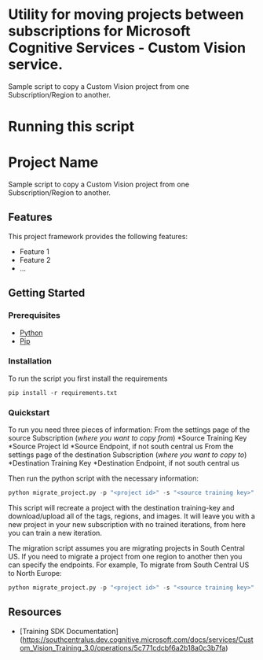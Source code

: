 # Utility for moving projects between subscriptions for Microsoft Cognitive Services - Custom Vision service.
Sample script to copy a Custom Vision project from one Subscription/Region to another.

# Running this script


# Project Name

Sample script to copy a Custom Vision project from one Subscription/Region to another.

## Features

This project framework provides the following features:

* Feature 1
* Feature 2
* ...

## Getting Started

### Prerequisites

* [Python](https://www.python.org/downloads/)
* [Pip](https://pip.pypa.io/en/stable/installing/)

### Installation

To run the script you first install the requirements
```
pip install -r requirements.txt
```

### Quickstart

To run you need three pieces of information:
From the settings page of the source Subscription (_where you want to copy *from*_)
*Source Training Key
*Source Project Id
*Source Endpoint, if not south central us
From the settings page of the destination Subscription (_where you want to copy *to*_)
*Destination Training Key
*Destination Endpoint, if not south central us

Then run the python script with the necessary information:
```Python
python migrate_project.py -p "<project id>" -s "<source training key>" -d "<destination training key>"
```

This script will recreate a project with the destination training-key and download/upload all of the tags, regions, and images. It will leave you with a new project in your new subscription with no trained iterations, from here you can train a new iteration.

The migration script assumes you are migrating projects in South Central US. If you need to migrate a project from one region to another then you can specify the endpoints. For example,
To migrate from South Central US to North Europe:

```Python
python migrate_project.py -p "<project id>" -s "<source training key>" -se "https://southcentralus.api.cognitive.microsoft.com" -d "<destination training key>" -de "https://northeurope.api.cognitive.microsoft.com"
```

## Resources

- [Training SDK Documentation] (https://southcentralus.dev.cognitive.microsoft.com/docs/services/Custom_Vision_Training_3.0/operations/5c771cdcbf6a2b18a0c3b7fa)
